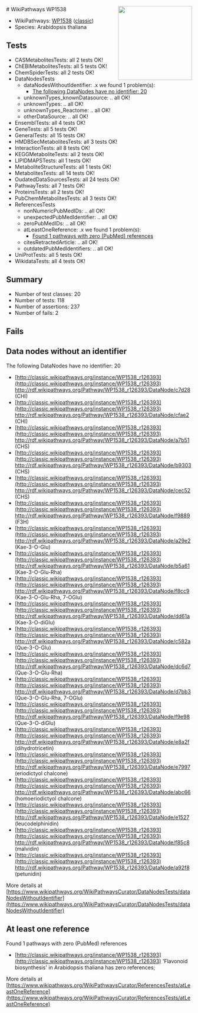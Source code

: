 <img style="float: right; width: 200px" src="https://upload.wikimedia.org/wikipedia/commons/thumb/8/83/Wplogo_with_text_500.png/640px-Wplogo_with_text_500.png" />
# WikiPathways WP1538

* WikiPathways: [WP1538](https://wikipathways.org/pathways/WP1538) ([classic](https://classic.wikipathways.org/instance/WP1538))
* Species: Arabidopsis thaliana
## Tests
* CASMetabolitesTests: all 2 tests OK!
* ChEBIMetabolitesTests: all 5 tests OK!
* ChemSpiderTests: all 2 tests OK!
* DataNodesTests
    * dataNodesWithoutIdentifier: .x we found 1 problem(s):
        * [The following DataNodes have no identifier: 20](#8792c4af)
    * unknownTypes_knownDatasource: .. all OK!
    * unknownTypes: .. all OK!
    * unknownTypes_Reactome: .. all OK!
    * otherDataSource: .. all OK!
* EnsemblTests: all 4 tests OK!
* GeneTests: all 5 tests OK!
* GeneralTests: all 15 tests OK!
* HMDBSecMetabolitesTests: all 3 tests OK!
* InteractionTests: all 8 tests OK!
* KEGGMetaboliteTests: all 2 tests OK!
* LIPIDMAPSTests: all 1 tests OK!
* MetaboliteStructureTests: all 1 tests OK!
* MetabolitesTests: all 14 tests OK!
* OudatedDataSourcesTests: all 24 tests OK!
* PathwayTests: all 7 tests OK!
* ProteinsTests: all 2 tests OK!
* PubChemMetabolitesTests: all 3 tests OK!
* ReferencesTests
    * nonNumericPubMedIDs: .. all OK!
    * unexpectedPubMedIdentifier: .. all OK!
    * zeroPubMedIDs: .. all OK!
    * atLeastOneReference: .x we found 1 problem(s):
        * [Found 1 pathways with zero (PubMed) references](#d0a459f0)
    * citesRetractedArticle: .. all OK!
    * outdatedPubMedIdentifiers: .. all OK!
* UniProtTests: all 5 tests OK!
* WikidataTests: all 4 tests OK!


## Summary

* Number of test classes: 20
* Number of tests: 118
* Number of assertions: 237
* Number of fails: 2

## Fails

<a name="8792c4af" />

## Data nodes without an identifier

The following DataNodes have no identifier: 20

* [http://classic.wikipathways.org/instance/WP1538_r126393](http://classic.wikipathways.org/instance/WP1538_r126393) http://rdf.wikipathways.org/Pathway/WP1538_r126393/DataNode/c7d28 (CHI)
* [http://classic.wikipathways.org/instance/WP1538_r126393](http://classic.wikipathways.org/instance/WP1538_r126393) http://rdf.wikipathways.org/Pathway/WP1538_r126393/DataNode/cfae2 (CHI)
* [http://classic.wikipathways.org/instance/WP1538_r126393](http://classic.wikipathways.org/instance/WP1538_r126393) http://rdf.wikipathways.org/Pathway/WP1538_r126393/DataNode/a7b51 (CHS)
* [http://classic.wikipathways.org/instance/WP1538_r126393](http://classic.wikipathways.org/instance/WP1538_r126393) http://rdf.wikipathways.org/Pathway/WP1538_r126393/DataNode/b9303 (CHS)
* [http://classic.wikipathways.org/instance/WP1538_r126393](http://classic.wikipathways.org/instance/WP1538_r126393) http://rdf.wikipathways.org/Pathway/WP1538_r126393/DataNode/cec52 (CHS)
* [http://classic.wikipathways.org/instance/WP1538_r126393](http://classic.wikipathways.org/instance/WP1538_r126393) http://rdf.wikipathways.org/Pathway/WP1538_r126393/DataNode/f9889 (F3H)
* [http://classic.wikipathways.org/instance/WP1538_r126393](http://classic.wikipathways.org/instance/WP1538_r126393) http://rdf.wikipathways.org/Pathway/WP1538_r126393/DataNode/a29e2 (Kae-3-O-Glu)
* [http://classic.wikipathways.org/instance/WP1538_r126393](http://classic.wikipathways.org/instance/WP1538_r126393) http://rdf.wikipathways.org/Pathway/WP1538_r126393/DataNode/b5a61 (Kae-3-O-Glu-Rha)
* [http://classic.wikipathways.org/instance/WP1538_r126393](http://classic.wikipathways.org/instance/WP1538_r126393) http://rdf.wikipathways.org/Pathway/WP1538_r126393/DataNode/f8cc9 (Kae-3-O-Glu-Rha, 7-OGlu)
* [http://classic.wikipathways.org/instance/WP1538_r126393](http://classic.wikipathways.org/instance/WP1538_r126393) http://rdf.wikipathways.org/Pathway/WP1538_r126393/DataNode/dd61a (Kae-3-O-diGlu)
* [http://classic.wikipathways.org/instance/WP1538_r126393](http://classic.wikipathways.org/instance/WP1538_r126393) http://rdf.wikipathways.org/Pathway/WP1538_r126393/DataNode/c582a (Que-3-O-Glu)
* [http://classic.wikipathways.org/instance/WP1538_r126393](http://classic.wikipathways.org/instance/WP1538_r126393) http://rdf.wikipathways.org/Pathway/WP1538_r126393/DataNode/dc6d7 (Que-3-O-Glu-Rha)
* [http://classic.wikipathways.org/instance/WP1538_r126393](http://classic.wikipathways.org/instance/WP1538_r126393) http://rdf.wikipathways.org/Pathway/WP1538_r126393/DataNode/d7bb3 (Que-3-O-Glu-Rha, 7-OGlu)
* [http://classic.wikipathways.org/instance/WP1538_r126393](http://classic.wikipathways.org/instance/WP1538_r126393) http://rdf.wikipathways.org/Pathway/WP1538_r126393/DataNode/f9e98 (Que-3-O-diGlu)
* [http://classic.wikipathways.org/instance/WP1538_r126393](http://classic.wikipathways.org/instance/WP1538_r126393) http://rdf.wikipathways.org/Pathway/WP1538_r126393/DataNode/e8a2f (dihydrotricetin)
* [http://classic.wikipathways.org/instance/WP1538_r126393](http://classic.wikipathways.org/instance/WP1538_r126393) http://rdf.wikipathways.org/Pathway/WP1538_r126393/DataNode/e7997 (eriodictyol chalcone)
* [http://classic.wikipathways.org/instance/WP1538_r126393](http://classic.wikipathways.org/instance/WP1538_r126393) http://rdf.wikipathways.org/Pathway/WP1538_r126393/DataNode/abc66 (homoeriodictyol chalcone)
* [http://classic.wikipathways.org/instance/WP1538_r126393](http://classic.wikipathways.org/instance/WP1538_r126393) http://rdf.wikipathways.org/Pathway/WP1538_r126393/DataNode/e1527 (leucodelphinidin)
* [http://classic.wikipathways.org/instance/WP1538_r126393](http://classic.wikipathways.org/instance/WP1538_r126393) http://rdf.wikipathways.org/Pathway/WP1538_r126393/DataNode/f85c8 (malvidin)
* [http://classic.wikipathways.org/instance/WP1538_r126393](http://classic.wikipathways.org/instance/WP1538_r126393) http://rdf.wikipathways.org/Pathway/WP1538_r126393/DataNode/a92f8 (petunidin)


More details at [https://www.wikipathways.org/WikiPathwaysCurator/DataNodesTests/dataNodesWithoutIdentifier](https://www.wikipathways.org/WikiPathwaysCurator/DataNodesTests/dataNodesWithoutIdentifier)

<a name="d0a459f0" />

## At least one reference

Found 1 pathways with zero (PubMed) references

* [http://classic.wikipathways.org/instance/WP1538_r126393](http://classic.wikipathways.org/instance/WP1538_r126393) 'Flavonoid biosynthesis' in Arabidopsis thaliana has zero references; 


More details at [https://www.wikipathways.org/WikiPathwaysCurator/ReferencesTests/atLeastOneReference](https://www.wikipathways.org/WikiPathwaysCurator/ReferencesTests/atLeastOneReference)


